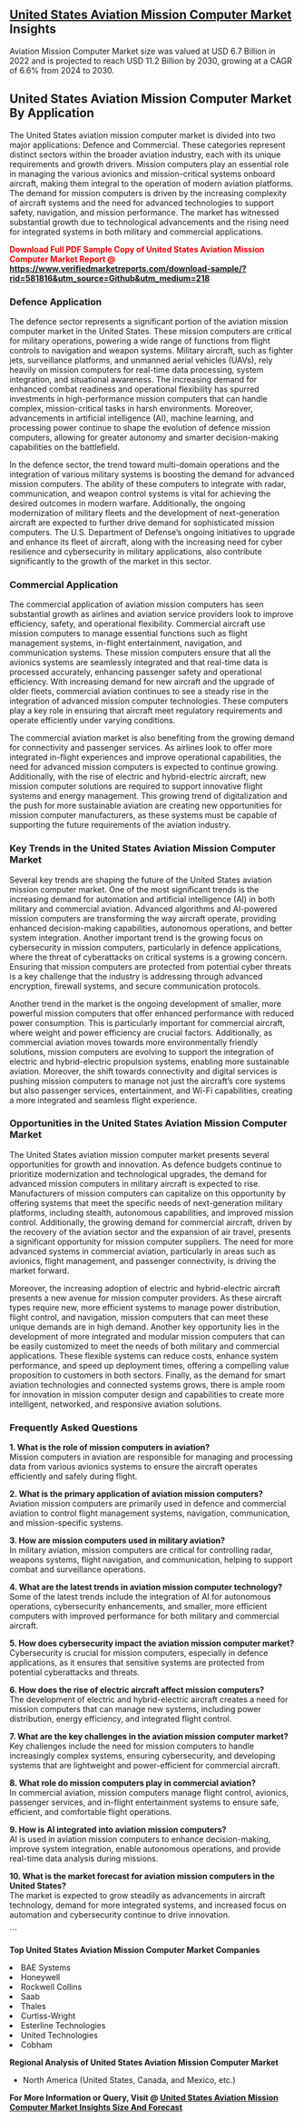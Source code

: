 <h2><a href="https://www.verifiedmarketreports.com/download-sample/?rid=581816&amp;utm_source=Github&amp;utm_medium=218" target="_blank">United States Aviation Mission Computer Market</a> Insights</h2><p>Aviation Mission Computer Market size was valued at USD 6.7 Billion in 2022 and is projected to reach USD 11.2 Billion by 2030, growing at a CAGR of 6.6% from 2024 to 2030.</p><p> <h2>United States Aviation Mission Computer Market By Application</h2> <p>The United States aviation mission computer market is divided into two major applications: Defence and Commercial. These categories represent distinct sectors within the broader aviation industry, each with its unique requirements and growth drivers. Mission computers play an essential role in managing the various avionics and mission-critical systems onboard aircraft, making them integral to the operation of modern aviation platforms. The demand for mission computers is driven by the increasing complexity of aircraft systems and the need for advanced technologies to support safety, navigation, and mission performance. The market has witnessed substantial growth due to technological advancements and the rising need for integrated systems in both military and commercial applications. <strong><p><span class=""><span style="color: #ff0000;"><strong>Download Full PDF Sample Copy of United States Aviation Mission Computer Market Report</strong> @ </span><a href="https://www.verifiedmarketreports.com/download-sample/?rid=581816&amp;utm_source=Github&amp;utm_medium=218" target="_blank">https://www.verifiedmarketreports.com/download-sample/?rid=581816&amp;utm_source=Github&amp;utm_medium=218</a></span></p></strong></p> <h3>Defence Application</h3> <p>The defence sector represents a significant portion of the aviation mission computer market in the United States. These mission computers are critical for military operations, powering a wide range of functions from flight controls to navigation and weapon systems. Military aircraft, such as fighter jets, surveillance platforms, and unmanned aerial vehicles (UAVs), rely heavily on mission computers for real-time data processing, system integration, and situational awareness. The increasing demand for enhanced combat readiness and operational flexibility has spurred investments in high-performance mission computers that can handle complex, mission-critical tasks in harsh environments. Moreover, advancements in artificial intelligence (AI), machine learning, and processing power continue to shape the evolution of defence mission computers, allowing for greater autonomy and smarter decision-making capabilities on the battlefield.</p> <p>In the defence sector, the trend toward multi-domain operations and the integration of various military systems is boosting the demand for advanced mission computers. The ability of these computers to integrate with radar, communication, and weapon control systems is vital for achieving the desired outcomes in modern warfare. Additionally, the ongoing modernization of military fleets and the development of next-generation aircraft are expected to further drive demand for sophisticated mission computers. The U.S. Department of Defense’s ongoing initiatives to upgrade and enhance its fleet of aircraft, along with the increasing need for cyber resilience and cybersecurity in military applications, also contribute significantly to the growth of the market in this sector.</p> <h3>Commercial Application</h3> <p>The commercial application of aviation mission computers has seen substantial growth as airlines and aviation service providers look to improve efficiency, safety, and operational flexibility. Commercial aircraft use mission computers to manage essential functions such as flight management systems, in-flight entertainment, navigation, and communication systems. These mission computers ensure that all the avionics systems are seamlessly integrated and that real-time data is processed accurately, enhancing passenger safety and operational efficiency. With increasing demand for new aircraft and the upgrade of older fleets, commercial aviation continues to see a steady rise in the integration of advanced mission computer technologies. These computers play a key role in ensuring that aircraft meet regulatory requirements and operate efficiently under varying conditions.</p> <p>The commercial aviation market is also benefiting from the growing demand for connectivity and passenger services. As airlines look to offer more integrated in-flight experiences and improve operational capabilities, the need for advanced mission computers is expected to continue growing. Additionally, with the rise of electric and hybrid-electric aircraft, new mission computer solutions are required to support innovative flight systems and energy management. This growing trend of digitalization and the push for more sustainable aviation are creating new opportunities for mission computer manufacturers, as these systems must be capable of supporting the future requirements of the aviation industry.</p> <h3>Key Trends in the United States Aviation Mission Computer Market</h3> <p>Several key trends are shaping the future of the United States aviation mission computer market. One of the most significant trends is the increasing demand for automation and artificial intelligence (AI) in both military and commercial aviation. Advanced algorithms and AI-powered mission computers are transforming the way aircraft operate, providing enhanced decision-making capabilities, autonomous operations, and better system integration. Another important trend is the growing focus on cybersecurity in mission computers, particularly in defence applications, where the threat of cyberattacks on critical systems is a growing concern. Ensuring that mission computers are protected from potential cyber threats is a key challenge that the industry is addressing through advanced encryption, firewall systems, and secure communication protocols.</p> <p>Another trend in the market is the ongoing development of smaller, more powerful mission computers that offer enhanced performance with reduced power consumption. This is particularly important for commercial aircraft, where weight and power efficiency are crucial factors. Additionally, as commercial aviation moves towards more environmentally friendly solutions, mission computers are evolving to support the integration of electric and hybrid-electric propulsion systems, enabling more sustainable aviation. Moreover, the shift towards connectivity and digital services is pushing mission computers to manage not just the aircraft’s core systems but also passenger services, entertainment, and Wi-Fi capabilities, creating a more integrated and seamless flight experience.</p> <h3>Opportunities in the United States Aviation Mission Computer Market</h3> <p>The United States aviation mission computer market presents several opportunities for growth and innovation. As defence budgets continue to prioritize modernization and technological upgrades, the demand for advanced mission computers in military aircraft is expected to rise. Manufacturers of mission computers can capitalize on this opportunity by offering systems that meet the specific needs of next-generation military platforms, including stealth, autonomous capabilities, and improved mission control. Additionally, the growing demand for commercial aircraft, driven by the recovery of the aviation sector and the expansion of air travel, presents a significant opportunity for mission computer suppliers. The need for more advanced systems in commercial aviation, particularly in areas such as avionics, flight management, and passenger connectivity, is driving the market forward.</p> <p>Moreover, the increasing adoption of electric and hybrid-electric aircraft presents a new avenue for mission computer providers. As these aircraft types require new, more efficient systems to manage power distribution, flight control, and navigation, mission computers that can meet these unique demands are in high demand. Another key opportunity lies in the development of more integrated and modular mission computers that can be easily customized to meet the needs of both military and commercial applications. These flexible systems can reduce costs, enhance system performance, and speed up deployment times, offering a compelling value proposition to customers in both sectors. Finally, as the demand for smart aviation technologies and connected systems grows, there is ample room for innovation in mission computer design and capabilities to create more intelligent, networked, and responsive aviation solutions.</p> <h3>Frequently Asked Questions</h3> <p><strong>1. What is the role of mission computers in aviation?</strong><br> Mission computers in aviation are responsible for managing and processing data from various avionics systems to ensure the aircraft operates efficiently and safely during flight.</p> <p><strong>2. What is the primary application of aviation mission computers?</strong><br> Aviation mission computers are primarily used in defence and commercial aviation to control flight management systems, navigation, communication, and mission-specific systems.</p> <p><strong>3. How are mission computers used in military aviation?</strong><br> In military aviation, mission computers are critical for controlling radar, weapons systems, flight navigation, and communication, helping to support combat and surveillance operations.</p> <p><strong>4. What are the latest trends in aviation mission computer technology?</strong><br> Some of the latest trends include the integration of AI for autonomous operations, cybersecurity enhancements, and smaller, more efficient computers with improved performance for both military and commercial aircraft.</p> <p><strong>5. How does cybersecurity impact the aviation mission computer market?</strong><br> Cybersecurity is crucial for mission computers, especially in defence applications, as it ensures that sensitive systems are protected from potential cyberattacks and threats.</p> <p><strong>6. How does the rise of electric aircraft affect mission computers?</strong><br> The development of electric and hybrid-electric aircraft creates a need for mission computers that can manage new systems, including power distribution, energy efficiency, and integrated flight control.</p> <p><strong>7. What are the key challenges in the aviation mission computer market?</strong><br> Key challenges include the need for mission computers to handle increasingly complex systems, ensuring cybersecurity, and developing systems that are lightweight and power-efficient for commercial aircraft.</p> <p><strong>8. What role do mission computers play in commercial aviation?</strong><br> In commercial aviation, mission computers manage flight control, avionics, passenger services, and in-flight entertainment systems to ensure safe, efficient, and comfortable flight operations.</p> <p><strong>9. How is AI integrated into aviation mission computers?</strong><br> AI is used in aviation mission computers to enhance decision-making, improve system integration, enable autonomous operations, and provide real-time data analysis during missions.</p> <p><strong>10. What is the market forecast for aviation mission computers in the United States?</strong><br> The market is expected to grow steadily as advancements in aircraft technology, demand for more integrated systems, and increased focus on automation and cybersecurity continue to drive innovation.</p> ```</p><p><strong>Top United States Aviation Mission Computer Market Companies</strong></p><div data-test-id=""><p><li>BAE Systems</li><li> Honeywell</li><li> Rockwell Collins</li><li> Saab</li><li> Thales</li><li> Curtiss-Wright</li><li> Esterline Technologies</li><li> United Technologies</li><li> Cobham</li></p><div><strong>Regional Analysis of&nbsp;United States Aviation Mission Computer Market</strong></div><ul><li dir="ltr"><p dir="ltr">North America&nbsp;(United States, Canada, and Mexico, etc.)</p></li></ul><p><strong>For More Information or Query, Visit @&nbsp;</strong><strong><a href="https://www.verifiedmarketreports.com/product/aviation-mission-computer-market/?utm_source=Github&amp;utm_medium=218" target="_blank">United States Aviation Mission Computer Market Insights Size And Forecast</a></strong></p></div>
